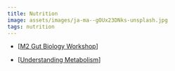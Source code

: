 ```yaml
---
title: Nutrition
image: assets/images/ja-ma--gOUx23DNks-unsplash.jpg
tags: nutrition
---
```


- [[M2 Gut Biology Workshop]]

- [[Understanding Metabolism]]

[//begin]: # "Autogenerated link references for markdown compatibility"
[M2 Gut Biology Workshop]: m2-gut-biology-workshop "M2 Gut Biology Workshop"
[Understanding Metabolism]: understanding-metabolism "Understanding Metabolism"
[//end]: # "Autogenerated link references"